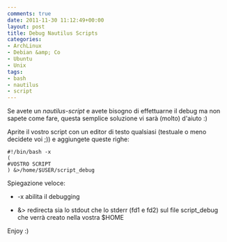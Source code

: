 ```yaml
---
comments: true
date: 2011-11-30 11:12:49+00:00
layout: post
title: Debug Nautilus Scripts
categories:
- ArchLinux
- Debian &amp; Co
- Ubuntu
- Unix
tags:
- bash
- nautilus
- script
---
```


Se avete un _nautilus-script_ e avete bisogno di effettuarne il debug ma non sapete come fare, questa semplice soluzione vi sarà (molto) d'aiuto :)

Aprite il vostro script con un editor di testo qualsiasi (testuale o meno decidete voi ;)) e aggiungete queste righe:

    
    #!/bin/bash -x
    (
    #VOSTRO SCRIPT
    ) &>/home/$USER/script_debug



Spiegazione veloce:



	
  * -x abilita il debugging

	
  * &> redirecta sia lo stdout che lo stderr (fd1 e fd2) sul file script_debug che verrà creato nella vostra $HOME


Enjoy :)
